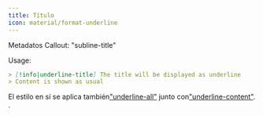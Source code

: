 ```yaml
---
title: Título
icon: material/format-underline
---
```


Metadatos Callout: "subline-title"

Usage:

```md
> [!info|underline-title] The title will be displayed as underline
> Content is shown as usual
```

El estilo en sí se aplica también["underline-all"](../combined-styling/page-22.md)
junto con["underline-content"](../content-styling/page-12.md).
.


